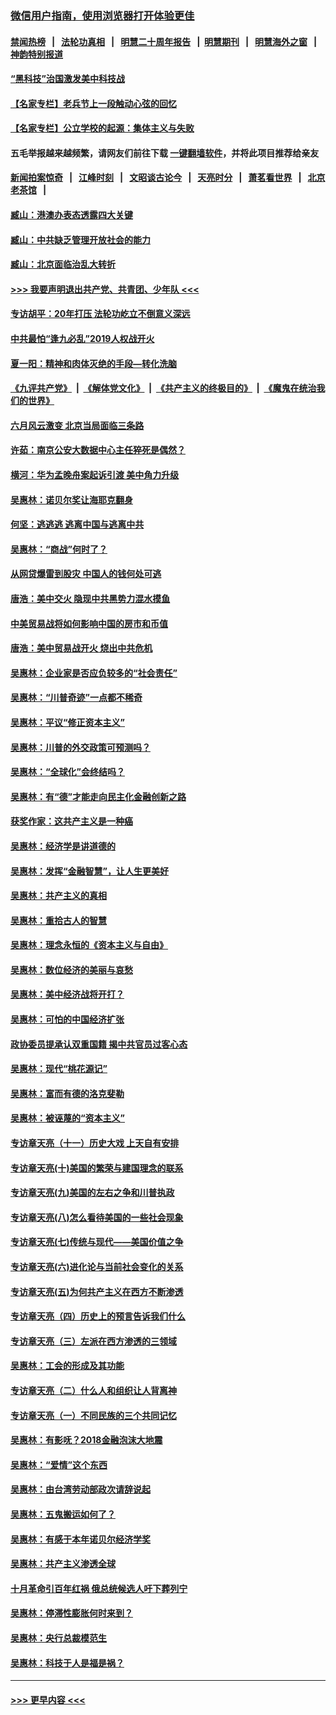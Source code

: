 ### [微信用户指南，使用浏览器打开体验更佳](https://github.com/gfw-breaker/banned-news1/blob/master/indexes/wechat-guide.md?t=0)
#### [禁闻热榜](热点新闻.md?t=0)  &nbsp;&nbsp;|&nbsp;&nbsp; [法轮功真相](https://github.com/gfw-breaker/truth/blob/master/README.md?t=0) &nbsp;&nbsp;|&nbsp;&nbsp; [明慧二十周年报告](https://github.com/gfw-breaker/mh-reports/blob/master/README.md?t=0) &nbsp;&nbsp;|&nbsp;&nbsp;[明慧期刊](https://github.com/gfw-breaker/mh-qikan) &nbsp;&nbsp;|&nbsp;&nbsp; [明慧海外之窗](https://github.com/gfw-breaker/mh-news/blob/master/README.md?t=0) &nbsp;&nbsp;|&nbsp;&nbsp; [神韵特别报道](https://github.com/gfw-breaker/mh-news/blob/master/shenyun.md?t=0)
#### [“黑科技”治国激发美中科技战](../pages/nsc423/n11638056.md?t=02080811) 
#### [【名家专栏】老兵节上一段触动心弦的回忆](../pages/nsc423/n11646016.md?t=02080811) 
#### [【名家专栏】公立学校的起源：集体主义与失败](../pages/nsc423/n11601833.md?t=02080811) 
#### 五毛举报越来越频繁，请网友们前往下载 [一键翻墙软件](https://github.com/gfw-breaker/ssr-accounts)，并将此项目推荐给亲友
#### [新闻拍案惊奇](https://github.com/gfw-breaker/banned-news1/blob/master/pages/link4.md) &nbsp;&nbsp;|&nbsp;&nbsp; [江峰时刻](https://github.com/gfw-breaker/banned-news1/blob/master/pages/link4.md) &nbsp;&nbsp;|&nbsp;&nbsp; [文昭谈古论今](https://github.com/gfw-breaker/banned-news1/blob/master/pages/link4.md) &nbsp;&nbsp;|&nbsp;&nbsp; [天亮时分](https://github.com/gfw-breaker/banned-news1/blob/master/pages/link4.md) &nbsp;&nbsp;|&nbsp;&nbsp; [萧茗看世界](https://github.com/gfw-breaker/banned-news1/blob/master/pages/link4.md) &nbsp;&nbsp;|&nbsp;&nbsp; [北京老茶馆](https://github.com/gfw-breaker/banned-news1/blob/master/pages/link4.md) &nbsp;&nbsp;|&nbsp;&nbsp; 
#### [臧山：港澳办表态透露四大关键](../pages/nsc423/n11421628.md?t=02080811) 
#### [臧山：中共缺乏管理开放社会的能力](../pages/nsc423/n11407457.md?t=02080811) 
#### [臧山：北京面临治乱大转折](../pages/nsc423/n11406895.md?t=02080811) 
#### [>>> 我要声明退出共产党、共青团、少年队 <<<](https://github.com/begood0513/goodnews/blob/master/quit/letter.md) 
#### [专访胡平：20年打压 法轮功屹立不倒意义深远](../pages/nsc423/n11398800.md?t=02080811) 
#### [中共最怕“逢九必乱”2019人权战开火](../pages/nsc423/n11385248.md?t=02080811) 
#### [夏一阳：精神和肉体灭绝的手段—转化洗脑](../pages/nsc423/n11368250.md?t=02080811) 
#### [《九评共产党》](https://github.com/begood0513/9ping.md/blob/master/README.md) &nbsp;|&nbsp; [《解体党文化》](../../../../jtdwh.md/blob/master/README.md)  &nbsp;|&nbsp; [《共产主义的终极目的》](../../../../gczydzjmd.md/blob/master/README.md) &nbsp;|&nbsp; [《魔鬼在统治我们的世界》](../../../../mgztzwmdsj.md/blob/master/README.md) 
#### [六月风云激变 北京当局面临三条路](../pages/nsc423/n11313668.md?t=02080811) 
#### [许茹：南京公安大数据中心主任猝死是偶然？](../pages/nsc423/n11064744.md?t=02080811) 
#### [横河：华为孟晚舟案起诉引渡 美中角力升级](../pages/nsc423/n11027230.md?t=02080811) 
#### [吴惠林：诺贝尔奖让海耶克翻身](../pages/nsc423/n10890049.md?t=02080811) 
#### [何坚：逃逃逃 逃离中国与逃离中共](../pages/nsc423/n10592891.md?t=02080811) 
#### [吴惠林：“商战”何时了？](../pages/nsc423/n10573558.md?t=02080811) 
#### [从网贷爆雷到股灾 中国人的钱何处可逃](../pages/nsc423/n10572800.md?t=02080811) 
#### [唐浩：美中交火 隐现中共黑势力混水摸鱼](../pages/nsc423/n10544040.md?t=02080811) 
#### [中美贸易战将如何影响中国的房市和币值](../pages/nsc423/n10543697.md?t=02080811) 
#### [唐浩：美中贸易战开火 烧出中共危机](../pages/nsc423/n10540126.md?t=02080811) 
#### [吴惠林：企业家是否应负较多的“社会责任”](../pages/nsc423/n10535022.md?t=02080811) 
#### [吴惠林：“川普奇迹”一点都不稀奇](../pages/nsc423/n10512808.md?t=02080811) 
#### [吴惠林：平议“修正资本主义”](../pages/nsc423/n10495724.md?t=02080811) 
#### [吴惠林：川普的外交政策可预测吗？](../pages/nsc423/n10462387.md?t=02080811) 
#### [吴惠林：“全球化”会终结吗？](../pages/nsc423/n10452838.md?t=02080811) 
#### [吴惠林：有“德”才能走向民主化金融创新之路](../pages/nsc423/n10432292.md?t=02080811) 
#### [获奖作家：这共产主义是一种癌](../pages/nsc423/n10431541.md?t=02080811) 
#### [吴惠林：经济学是讲道德的](../pages/nsc423/n10398014.md?t=02080811) 
#### [吴惠林：发挥“金融智慧”，让人生更美好](../pages/nsc423/n10375019.md?t=02080811) 
#### [吴惠林：共产主义的真相](../pages/nsc423/n10351394.md?t=02080811) 
#### [吴惠林：重拾古人的智慧](../pages/nsc423/n10337691.md?t=02080811) 
#### [吴惠林：理念永恒的《资本主义与自由》](../pages/nsc423/n10316274.md?t=02080811) 
#### [吴惠林：数位经济的美丽与哀愁](../pages/nsc423/n10292946.md?t=02080811) 
#### [吴惠林：美中经济战将开打？](../pages/nsc423/n10258825.md?t=02080811) 
#### [吴惠林：可怕的中国经济扩张](../pages/nsc423/n10219147.md?t=02080811) 
#### [政协委员提承认双重国籍 揭中共官员过客心态](../pages/nsc423/n10208809.md?t=02080811) 
#### [吴惠林：现代“桃花源记”](../pages/nsc423/n10185234.md?t=02080811) 
#### [吴惠林：富而有德的洛克斐勒](../pages/nsc423/n10142264.md?t=02080811) 
#### [吴惠林：被诬蔑的“资本主义”](../pages/nsc423/n10124816.md?t=02080811) 
#### [专访章天亮（十一）历史大戏 上天自有安排](../pages/nsc423/n10094905.md?t=02080811) 
#### [专访章天亮(十)美国的繁荣与建国理念的联系](../pages/nsc423/n10094899.md?t=02080811) 
#### [专访章天亮(九)美国的左右之争和川普执政](../pages/nsc423/n10094889.md?t=02080811) 
#### [专访章天亮(八)怎么看待美国的一些社会现象](../pages/nsc423/n10094857.md?t=02080811) 
#### [专访章天亮(七)传统与现代——美国价值之争](../pages/nsc423/n10093140.md?t=02080811) 
#### [专访章天亮(六)进化论与当前社会变化的关系](../pages/nsc423/n10092036.md?t=02080811) 
#### [专访章天亮(五)为何共产主义在西方不断渗透](../pages/nsc423/n10083620.md?t=02080811) 
#### [专访章天亮（四）历史上的预言告诉我们什么](../pages/nsc423/n10083606.md?t=02080811) 
#### [专访章天亮（三）左派在西方渗透的三领域](../pages/nsc423/n10081115.md?t=02080811) 
#### [吴惠林：工会的形成及其功能](../pages/nsc423/n10080633.md?t=02080811) 
#### [专访章天亮（二）什么人和组织让人背离神](../pages/nsc423/n10076637.md?t=02080811) 
#### [专访章天亮（一）不同民族的三个共同记忆](../pages/nsc423/n10074188.md?t=02080811) 
#### [吴惠林：有影呒？2018金融泡沫大地震](../pages/nsc423/n10040534.md?t=02080811) 
#### [吴惠林：“爱情”这个东西](../pages/nsc423/n10019423.md?t=02080811) 
#### [吴惠林：由台湾劳动部政次请辞说起](../pages/nsc423/n9979679.md?t=02080811) 
#### [吴惠林：五鬼搬运如何了？](../pages/nsc423/n9925338.md?t=02080811) 
#### [吴惠林：有感于本年诺贝尔经济学奖](../pages/nsc423/n9871883.md?t=02080811) 
#### [吴惠林：共产主义渗透全球](../pages/nsc423/n9812748.md?t=02080811) 
#### [十月革命引百年红祸 俄总统候选人吁下葬列宁](../pages/nsc423/n9810182.md?t=02080811) 
#### [吴惠林：停滞性膨胀何时来到？](../pages/nsc423/n9764136.md?t=02080811) 
#### [吴惠林：央行总裁模范生](../pages/nsc423/n9728134.md?t=02080811) 
#### [吴惠林：科技于人是福是祸？](../pages/nsc423/n9672982.md?t=02080811) 

----
#### [ >>> 更早内容 <<< ](../indexes/nsc423-earlier.md)
